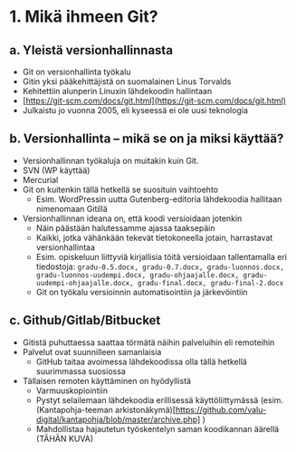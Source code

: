 # 1. Mikä ihmeen Git?
## a. Yleistä versionhallinnasta
* Git on versionhallinta työkalu
* Gitin yksi pääkehittäjistä on suomalainen Linus Torvalds
* Kehitettiin alunperin Linuxin lähdekoodin hallintaan
* [https://git-scm.com/docs/git.html](https://git-scm.com/docs/git.html)
* Julkaistu jo vuonna 2005, eli kyseessä ei ole uusi teknologia

## b. Versionhallinta – mikä se on ja miksi käyttää?
* Versionhallinnan työkaluja on muitakin kuin Git.
* SVN (WP käyttää)
* Mercurial
* Git on kuitenkin tällä hetkellä se suosituin vaihtoehto
  * Esim. WordPressin uutta Gutenberg-editoria lähdekoodia hallitaan nimenomaan Gitillä
* Versionhallinnan ideana on, että koodi versioidaan jotenkin
  * Näin päästään halutessamme ajassa taaksepäin
  * Kaikki, jotka vähänkään tekevät tietokoneella jotain, harrastavat versionhallintaa
  * Esim. opiskeluun liittyviä kirjallisia töitä versioidaan tallentamalla eri tiedostoja: `gradu-0.5.docx, gradu-0.7.docx, gradu-luonnos.docx, gradu-luonnos-uudempi.docx, gradu-ohjaajalle.docx, gradu-uudempi-ohjaajalle.docx, gradu-final.docx, gradu-final-2.docx`
  * Git on työkalu versioinnin automatisointiin ja järkevöintiin

## c. Github/Gitlab/Bitbucket
* Gitistä puhuttaessa saattaa törmätä näihin palveluihin eli remoteihin
* Palvelut ovat suunnilleen samanlaisia
  * GitHub taitaa avoimessa lähdekoodissa olla tällä hetkellä suurimmassa suosiossa
* Tällaisen remoten käyttäminen on hyödyllistä
  * Varmuuskopiointiin
  * Pystyt selailemaan lähdekoodia erillisessä käyttöliittymässä (esim. (Kantapohja-teeman arkistonäkymä)[https://github.com/valu-digital/kantapohja/blob/master/archive.php] )
  * Mahdollistaa hajautetun työskentelyn saman koodikannan äärellä (TÄHÄN KUVA)
